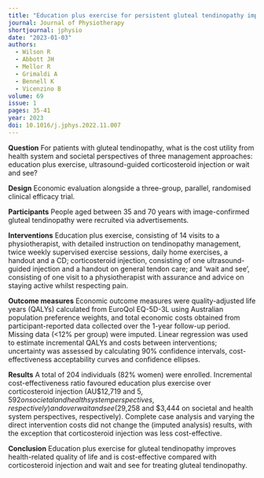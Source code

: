 ```yaml
---
title: "Education plus exercise for persistent gluteal tendinopathy improves quality of life and is cost-effective compared to corticosteroid injection and wait and see: Economic evaluation of a randomised trial"
journal: Journal of Physiotherapy
shortjournal: jphysio
date: "2023-01-03"
authors:
  - Wilson R
  - Abbott JH
  - Mellor R
  - Grimaldi A
  - Bennell K
  - Vicenzino B
volume: 69
issue: 1
pages: 35-41
year: 2023
doi: 10.1016/j.jphys.2022.11.007
---
```


**Question**
For patients with gluteal tendinopathy, what is the cost utility from health system and societal perspectives of three management approaches: education plus exercise, ultrasound-guided corticosteroid injection or wait and see?

**Design**
Economic evaluation alongside a three-group, parallel, randomised clinical efficacy trial.

**Participants**
People aged between 35 and 70 years with image-confirmed gluteal tendinopathy were recruited via advertisements.

**Interventions**
Education plus exercise, consisting of 14 visits to a physiotherapist, with detailed instruction on tendinopathy management, twice weekly supervised exercise sessions, daily home exercises, a handout and a CD; corticosteroid injection, consisting of one ultrasound-guided injection and a handout on general tendon care; and ‘wait and see’, consisting of one visit to a physiotherapist with assurance and advice on staying active whilst respecting pain.

**Outcome measures**
Economic outcome measures were quality-adjusted life years (QALYs) calculated from EuroQol EQ-5D-3L using Australian population preference weights, and total economic costs obtained from participant-reported data collected over the 1-year follow-up period. Missing data (<12% per group) were imputed. Linear regression was used to estimate incremental QALYs and costs between interventions; uncertainty was assessed by calculating 90% confidence intervals, cost-effectiveness acceptability curves and confidence ellipses.

**Results**
A total of 204 individuals (82% women) were enrolled. Incremental cost-effectiveness ratio favoured education plus exercise over corticosteroid injection (AU$12,719 and $5,592 on societal and health system perspectives, respectively) and over wait and see ($29,258 and $3,444 on societal and health system perspectives, respectively). Complete case analysis and varying the direct intervention costs did not change the (imputed analysis) results, with the exception that corticosteroid injection was less cost-effective.

**Conclusion**
Education plus exercise for gluteal tendinopathy improves health-related quality of life and is cost-effective compared with corticosteroid injection and wait and see for treating gluteal tendinopathy.
